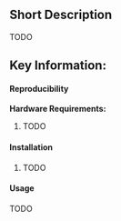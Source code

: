## Short Description  
TODO
## Key Information:  
#### Reproducibility  
**Hardware Requirements:**  
1. TODO
#### Installation  
1. TODO
#### Usage  
TODO
